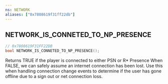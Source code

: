 ```yaml
---
ns: NETWORK
aliases: ["0x7808619f31ff22db"]
---
```

## NETWORK_IS_CONNETED_TO_NP_PRESENCE

```c
// 0x7808619F31FF22DB
bool NETWORK_IS_CONNETED_TO_NP_PRESENCE();
```

Returns TRUE if the player is connected to either PSN or R* Presence When FALSE, we can safely assume an internet connection has been lost. Use this when handling connection change events to determine if the user has gone offline due to a sign out or net connection loss.

